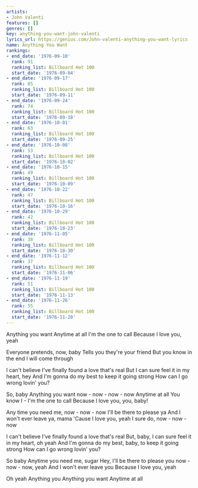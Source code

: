 ```yaml
---
artists:
- John Valenti
features: []
genres: []
key: anything-you-want-john-valenti
lyrics_url: https://genius.com/John-valenti-anything-you-want-lyrics
name: Anything You Want
rankings:
- end_date: '1976-09-10'
  rank: 91
  ranking_list: Billboard Hot 100
  start_date: '1976-09-04'
- end_date: '1976-09-17'
  rank: 85
  ranking_list: Billboard Hot 100
  start_date: '1976-09-11'
- end_date: '1976-09-24'
  rank: 74
  ranking_list: Billboard Hot 100
  start_date: '1976-09-18'
- end_date: '1976-10-01'
  rank: 63
  ranking_list: Billboard Hot 100
  start_date: '1976-09-25'
- end_date: '1976-10-08'
  rank: 53
  ranking_list: Billboard Hot 100
  start_date: '1976-10-02'
- end_date: '1976-10-15'
  rank: 49
  ranking_list: Billboard Hot 100
  start_date: '1976-10-09'
- end_date: '1976-10-22'
  rank: 47
  ranking_list: Billboard Hot 100
  start_date: '1976-10-16'
- end_date: '1976-10-29'
  rank: 42
  ranking_list: Billboard Hot 100
  start_date: '1976-10-23'
- end_date: '1976-11-05'
  rank: 38
  ranking_list: Billboard Hot 100
  start_date: '1976-10-30'
- end_date: '1976-11-12'
  rank: 37
  ranking_list: Billboard Hot 100
  start_date: '1976-11-06'
- end_date: '1976-11-19'
  rank: 51
  ranking_list: Billboard Hot 100
  start_date: '1976-11-13'
- end_date: '1976-11-26'
  rank: 55
  ranking_list: Billboard Hot 100
  start_date: '1976-11-20'
---
```

Anything you want
Anytime at all
I'm the one to call
Because I love you, yeah

Everyone pretends, now, baby
Tells you they're your friend
But you know in the end
I will come through

I can't believe I've finally found a love that's real
But I can sure feel it in my heart, hey
And I'm gonna do my best to keep it going strong
How can I go wrong lovin' you?

So, baby
Anything you want now - now - now - now
Anytime at all
You know I - I'm the one to call
Because I love you, you, baby!

Any time you need me, now - now - now
I'll be there to please ya
And I won't ever leave ya, mama
'Cause I love you, yeah I sure do, now - now - now

I can't believe I've finally found a love that's real
But, baby, I can sure feel it in my heart, oh yeah
And I'm gonna do my best, baby, to keep it going strong
How can I go wrong lovin' you?

So baby
Anytime you need me, sugar
Hey, I'll be there to please you now - now - now, yeah
And I won't ever leave you
Because I love you, yeah

Oh yeah
Anything you
Anything you want
Anytime at all
